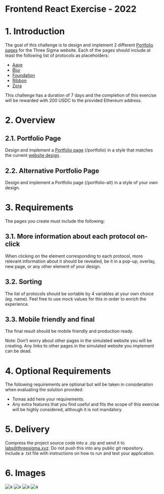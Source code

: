 # Frontend React Exercise - 2022

# 1. Introduction
The goal of this challenge is to design and implement 2 different [Portfolio pages](https://threesigma.xyz/portfolio/) for the Three Sigma website. 
Each of the pages should include at least the following list of protocols as placeholders:
- [Aave](https://aave.com/)
- [Blur](https://blur.io/)
- [Foundation](https://foundation.app/)
- [Ribbon](https://www.ribbon.finance/)
- [Zora](https://zora.co/)

This challenge has a duration of 7 days and the completion of this exercise will be rewarded with 200 USDC to the provided Ethereum address.

# 2. Overview

## 2.1. Portfolio Page
Design and implement a [Portfolio page](https://threesigma.xyz/portfolio) (/portfolio) in a style that matches the current [website design](https://threesigma.xyz/).

## 2.2. Alternative Portfolio Page
Design and implement a Portfolio page (/portfolio-alt) in a style of your own design.

# 3. Requirements
The pages you create must include the following:

## 3.1. More information about each protocol on-click
When clicking on the element corresponding to each protocol, more relevant information about it should be revealed, be it in a pop-up, overlay, new page, or any other element of your design.

## 3.2. Sorting
The list of protocols should be sortable by 4 variables at your own choice (eg. name). Feel free to use mock values for this in order to enrich the experience.

## 3.3. Mobile friendly and final
The final result should be mobile friendly and production ready.

Note: Don’t worry about other pages in the simulated website you will be creating. Any links to other pages in the simulated website you implement can be dead.

# 4. Optional Requirements
The following requirements are optional but will be taken in consideration when evaluating the solution provided:

- Tomas add here your requirements.
- Any extra features that you find useful and fits the scope of this exercise will be highly considered, although it is not mandatory.


# 5. Delivery
Compress the project source code into a .zip and send it to labs@threesigma.xyz. Do not push this into any public git repository. Include a .txt file with instructions on how to run and test your application.


# 6. Images
![a](images/1.png)
![a](images/2.png)
![a](images/3.png)
![a](images/4.png)
